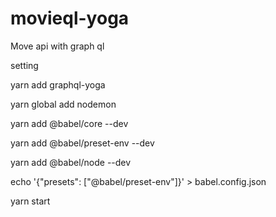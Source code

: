 # movieql-yoga
 Move api with graph ql

 setting 

yarn add graphql-yoga

yarn global add nodemon

yarn add @babel/core --dev

yarn add @babel/preset-env --dev

yarn add @babel/node --dev

echo '{"presets": ["@babel/preset-env"]}' > babel.config.json

yarn start
